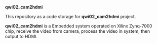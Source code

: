 **qwi02_cam2hdmi**

This repository as a code storage for **qwi02_cam2hdmi** project.

**qwi02_cam2hdmi** is a Embedded system operated on Xilinx Zynq-7000 chip, receive the video from camera, process the video in system, then output to HDMI.